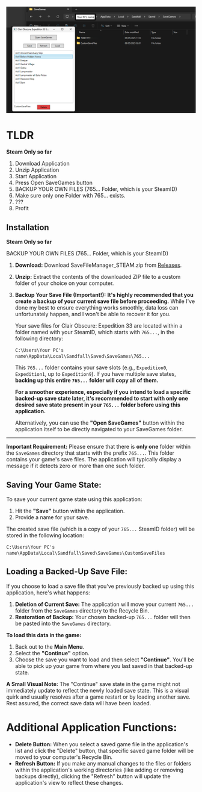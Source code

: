 ![Demo Picture of Application](https://github.com/thomasbuechi/COE33_SaveManager/blob/main/demoPicture.png)

# TLDR
**Steam Only so far**
1. Download Application
2. Unzip Application
3. Start Application
4. Press Open SaveGames button
5. BACKUP YOUR OWN FILES (765... Folder, which is your SteamID)
6. Make sure only one Folder with 765... exists.
7. ???
8. Profit
   
## Installation
**Steam Only so far**

BACKUP YOUR OWN FILES (765... Folder, which is your SteamID)
1.  **Download:** Download SaveFileManager_STEAM.zip from [Releases](https://github.com/thomasbuechi/COE33_SaveManager/releases/tag/beta).
2.  **Unzip:** Extract the contents of the downloaded ZIP file to a custom folder of your choice on your computer.
3.  **Backup Your Save File (Important!):** **It's highly recommended that you create a backup of your current save file before proceeding.** While I've done my best to ensure everything works smoothly, data loss can unfortunately happen, and I won't be able to recover it for you.

    Your save files for Clair Obscure: Expedition 33 are located within a folder named with your SteamID, which starts with `765...`, in the following directory:

    ```
    C:\Users\Your PC's name\AppData\Local\Sandfall\Saved\SaveGames\765...
    ```

    This `765...` folder contains your save slots (e.g., `Expedition0`, `Expedition1`, up to `Expedition9`). If you have multiple save states, **backing up this entire `765...` folder will copy all of them.**

    **For a smoother experience, especially if you intend to load a specific backed-up save state later, it's recommended to start with only one desired save state present in your `765...` folder before using this application.**

    Alternatively, you can use the **"Open SaveGames"** button within the application itself to be directly navigated to your SaveGames folder.

---

**Important Requirement:** Please ensure that there is **only one** folder within the `SaveGames` directory that starts with the prefix `765...`. This folder contains your game's save files. The application will typically display a message if it detects zero or more than one such folder.

## Saving Your Game State:

To save your current game state using this application:

1.  Hit the **"Save"** button within the application.
2.  Provide a name for your save.

The created save file (which is a copy of your `765...` SteamID folder) will be stored in the following location:
```
C:\Users\Your PC's name\AppData\Local\Sandfall\Saved\SaveGames\CustomSaveFiles
```

## **Loading a Backed-Up Save File:**

If you choose to load a save file that you've previously backed up using this application, here's what happens:

1.  **Deletion of Current Save:** The application will move your current `765...` folder from the `SaveGames` directory to the Recycle Bin.
2.  **Restoration of Backup:** Your chosen backed-up `765...` folder will then be pasted into the `SaveGames` directory.

**To load this data in the game:**

1.  Back out to the **Main Menu**.
2.  Select the **"Continue"** option. 
3.  Choose the save you want to load and then select **"Continue"**. You'll be able to pick up your game from where you last saved in that backed-up state.

**A Small Visual Note:** The "Continue" save state in the game might not immediately update to reflect the newly loaded save state. This is a visual quirk and usually resolves after a game restart or by loading another save. Rest assured, the correct save data will have been loaded.


# Additional Application Functions:

* **Delete Button:** When you select a saved game file in the application's list and click the "Delete" button, that specific saved game folder will be moved to your computer's Recycle Bin.
* **Refresh Button:** If you make any manual changes to the files or folders within the application's working directories (like adding or removing backups directly), clicking the "Refresh" button will update the application's view to reflect these changes.
